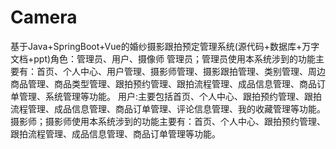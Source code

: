 # Camera
基于Java+SpringBoot+Vue的婚纱摄影跟拍预定管理系统(源代码+数据库+万字文档+ppt)角色：管理员、用户、摄像师  管理员；管理员使用本系统涉到的功能主要有：首页、个人中心、用户管理、摄影师管理、摄影跟拍管理、类别管理、周边商品管理、商品类型管理、跟拍预约管理、跟拍流程管理、成品信息管理、商品订单管理、系统管理等功能。  用户:主要包括首页、个人中心、跟拍预约管理、跟拍流程管理、成品信息管理、商品订单管理、评论信息管理、我的收藏管理等功能。  摄影师；摄影师使用本系统涉到的功能主要有：首页、个人中心、跟拍预约管理、跟拍流程管理、成品信息管理、商品订单管理等功能。
